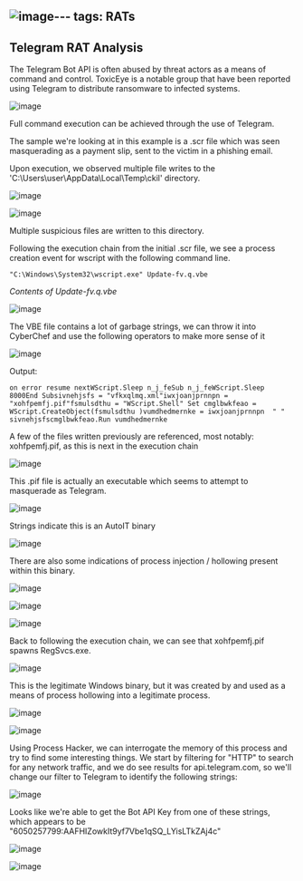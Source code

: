 ![image](https://github.com/MZHeader/MZHeader.github.io/assets/151963631/12f777cf-893f-4b24-a4f1-fd4353383f59)---
tags: RATs
---
## Telegram RAT Analysis

The Telegram Bot API is often abused by threat actors as a means of command and control. ToxicEye is a notable group that have been reported using Telegram to distribute ransomware to infected systems.

![image](https://github.com/MZHeader/MZHeader.github.io/assets/151963631/fc12c17c-2a8c-4b15-b042-f83659e03b32)

Full command execution can be achieved through the use of Telegram.

The sample we're looking at in this example is a .scr file which was seen masquerading as a payment slip, sent to the victim in a phishing email.

Upon execution, we observed multiple file writes to the 'C:\Users\user\AppData\Local\Temp\ckil' directory.

![image](https://github.com/MZHeader/MZHeader.github.io/assets/151963631/0bf995f7-d399-456a-936e-463a76d0dc79)

![image](https://github.com/MZHeader/MZHeader.github.io/assets/151963631/8a9201bf-f17d-408e-9e86-6de272b1198b)

Multiple suspicious files are written to this directory.

Following the execution chain from the initial .scr file, we see a process creation event for wscript with the following command line.
```
"C:\Windows\System32\wscript.exe" Update-fv.q.vbe
```
_Contents of Update-fv.q.vbe_

![image](https://github.com/MZHeader/MZHeader.github.io/assets/151963631/4a4a4200-5a2a-4f83-b010-330336724efc)


The VBE file contains a lot of garbage strings, we can throw it into CyberChef and use the following operators to make more sense of it

![image](https://github.com/MZHeader/MZHeader.github.io/assets/151963631/f79b34b7-4b46-4b70-9692-d173545463dc)

Output:
```
on error resume nextWScript.Sleep n_j_feSub n_j_feWScript.Sleep  8000End Subsivnehjsfs = "vfkxqlmq.xml"iwxjoanjprnnpn = "xohfpemfj.pif"fsmulsdthu = "WScript.Shell" Set cmglbwkfeao = WScript.CreateObject(fsmulsdthu )vumdhedmernke = iwxjoanjprnnpn  " "  sivnehjsfscmglbwkfeao.Run vumdhedmernke
```
A few of the files written previously are referenced, most notably: xohfpemfj.pif, as this is next in the execution chain

![image](https://github.com/MZHeader/MZHeader.github.io/assets/151963631/83be4ee6-d9e6-4668-8b4f-d79cc739d348)

This .pif file is actually an executable which seems to attempt to masquerade as Telegram.

![image](https://github.com/MZHeader/MZHeader.github.io/assets/151963631/5d0d8f41-fd8e-4257-8a02-ebe7b0d3d6ab)

Strings indicate this is an AutoIT binary

![image](https://github.com/MZHeader/MZHeader.github.io/assets/151963631/c96e9558-02c7-4f53-b8b9-eed8296c38d8)


There are also some indications of process injection / hollowing present within this binary.

![image](https://github.com/MZHeader/MZHeader.github.io/assets/151963631/356e8d2d-5639-4619-a2c9-d67b4ecf9355)

![image](https://github.com/MZHeader/MZHeader.github.io/assets/151963631/689535d5-b927-4d3f-8655-455fc523dbfd)

![image](https://github.com/MZHeader/MZHeader.github.io/assets/151963631/7fc43795-a8dc-4863-8a95-209d9900b6c4)

Back to following the execution chain, we can see that xohfpemfj.pif spawns RegSvcs.exe.

![image](https://github.com/MZHeader/MZHeader.github.io/assets/151963631/fc9512dd-b7c5-4e23-a331-cf5f32954bd5)

This is the legitimate Windows binary, but it was created by and used as a means of process hollowing into a legitimate process.

![image](https://github.com/MZHeader/MZHeader.github.io/assets/151963631/7a30f6b9-fe1d-4584-bdcb-e82302246e61)

![image](https://github.com/MZHeader/MZHeader.github.io/assets/151963631/b99e8393-d8c9-4ef7-a4ef-f24f9fdf9218)

Using Process Hacker, we can interrogate the memory of this process and try to find some interesting things. We start by filtering for "HTTP" to search for any network traffic, and we do see results for api.telegram.com, so we'll change our filter to Telegram to identify the following strings:

![image](https://github.com/MZHeader/MZHeader.github.io/assets/151963631/5825edf8-3f3d-4b15-bb5d-ff50619cf7e7)

Looks like we're able to get the Bot API Key from one of these strings, which appears to be "6050257799:AAFHIZowkIt9yf7Vbe1qSQ_LYisLTkZAj4c"

![image](https://github.com/MZHeader/MZHeader.github.io/assets/151963631/9e08cf4f-6e37-4918-8133-78b5bcee6f13)

![image](https://github.com/MZHeader/MZHeader.github.io/assets/151963631/6f70ff47-78c0-4673-aaee-0329f8ae55a8)



